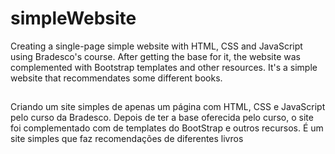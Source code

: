 # simpleWebsite
Creating a single-page simple website with HTML, CSS and JavaScript using Bradesco's course. After getting the base for it, the website was complemented with Bootstrap templates and other resources. It's a simple website that recommendates some different books.

##
Criando um site simples de apenas um página com HTML, CSS e JavaScript pelo curso da Bradesco. Depois de ter a base oferecida pelo curso, o site foi complementado com de templates do BootStrap e outros recursos. É um site simples que faz recomendações de diferentes livros
